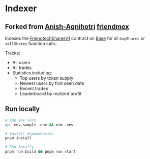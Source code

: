 # Indexer

## Forked from [Anish-Agnihotri](https://github.com/Anish-Agnihotri/) [friendmex](https://github.com/Anish-Agnihotri/friendmex)

Indexes the [FriendtechSharesV1](https://basescan.org/address/0xcf205808ed36593aa40a44f10c7f7c2f67d4a4d4#code) contract on [Base](https://base.org/) for all `buyShares` or `sellShares` function calls.

Tracks:

- All users
- All trades
- Statistics including:
  - Top users by token supply
  - Newest users by first seen date
  - Recent trades
  - Leaderboard by realized profit

## Run locally

```bash
# Add env vars
cp .env.sample .env && vim .env

# Install dependencies
pnpm install

# Run locally
pnpm run build && pnpm run start
```
